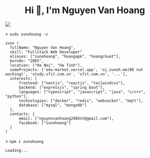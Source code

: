 <h1 align="center">Hi 👋, I'm Nguyen Van Hoang</h1>

![](https://komarev.com/ghpvc/?username=zunohoang)

\> `sudo zunohoang -v`
```JSX
zuno (
  fullName: "Nguyen Van Hoang",
  skill: "Fullstack Web Developer"
  aliases: ["zunohoang", "hoangapk", "hoangchuot"],
  bornOn: "2005",
  location: ["Ha Noi", "Ha Tinh"],
  someProjects: ['edu-market.vercel.app', 'oj.zunoh.me(BE not working)', 'study.sfit.com.vn', 'sfit.com.vn', '...'],
  interests: [
      frontend: ["nextjs", "reactjs", "tailwindcss"],
      backend: ["expressjs", "spring boot"],
      languages: ["typescript", "javascript", "java", "c/c++", "python"],
      technologies: ["docker", "redis", "websocket", "mqtt"],
      database: ["mysql", "mongodb"]
  ],
  contacts: {
      email: ["nguyenvanhoang2005nt@gmail.com"],
      facebook: ["zunohoang"]
  }
)
```
\> `npm i zunohoang`

`Loading...`

